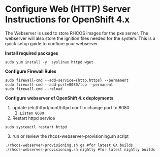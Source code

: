 # Configure Web (HTTP) Server Instructions for OpenShift 4.x
The Webserver is used to store RHCOS images for the pxe server.  The webserver will also store the ignition files needed for the system.  This is a quick setup guide to confiure your webserver. 

**Install required packages**
```
sudo yum install -y  syslinux httpd wget
```

**Configure Firewall Rules**
```
sudo firewall-cmd --add-service={http,https} --permanent
sudo firewall-cmd --add-port=8080/tcp --permanent
sudo firewall-cmd --reload
```

**Configure webserver of OpenShift 4.x deployments**
1. update /etc/httpd/conf/httpd.conf to change port to 8080
   1. `Listen 8080`
2. Restart httpd service
```
sudo systemctl restart httpd
```
3. run or review the rhcos-webserver-provisioning.sh script
```
./rhcos-webserver-provisioning.sh ga #for latest GA builds
./rhcos-webserver-provisioning.sh nightly #for latest nightly builds
```
